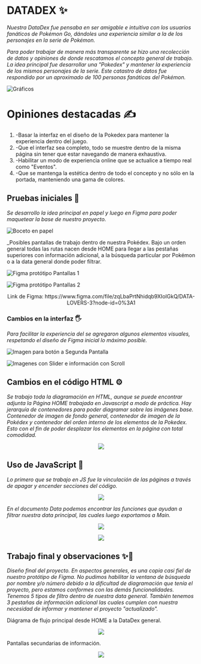 # DATADEX ✨

_Nuestra DataDex fue pensaba en ser amigable e intuitiva con los usuarios fanáticos de Pokémon Go, dándoles una experiencia similar a la de los personajes en la serie de Pokémon._

_Para poder trabajar de manera más transparente se hizo una recolección de datos y opiniones de donde rescatamos el concepto general de trabajo. La idea principal fue desarrollar una "Pokedex" y mantener la experiencia de los mismos personajes de la serie. Este catastro de datos fue respondido por un aproximado de 100 personas fanáticas del Pokémon._

![Gráficos ](https://github.com/tanimikyu/Data-Lovers--Pokemon/blob/master/src/images/datos.jpg)

# Opiniones destacadas ✍
<ol>
<li>-Basar la interfaz en el diseño de la Pokedex para mantener la experiencia dentro del juego.</li>
<li>-Que el interfaz sea completo, todo se muestre dentro de la misma página sin tener que estar navegando de manera exhaustiva. </li>
<li>-Habilitar un modo de experiencia online que se actualice a tiempo real como "Eventos".</li>
<li>-Que se mantenga la estética dentro de todo el concepto y no sólo en la portada, manteniendo una gama de colores. </li>
</ol>

## Pruebas iniciales 🙌

_Se desarrollo la idea principal en papel y luego en Figma para poder maquetear la base de nuestro proyecto._

![Boceto en papel](https://github.com/tanimikyu/Data-Lovers--Pokemon/blob/master/src/images/prototipo.png)

_Posibles pantallas de trabajo dentro de nuestra Pokédex. Bajo un orden general todas las rutas nacen desde HOME para llegar a las pestañas superiores con información adicional, a la búsqueda particular por Pokémon o a la data general donde poder filtrar.

![Figma protótipo Pantallas 1](https://github.com/tanimikyu/Data-Lovers--Pokemon/blob/master/src/images/Figma1.png)

![Figma protótipo Pantallas 2](https://github.com/tanimikyu/Data-Lovers--Pokemon/blob/master/src/images/Figma2.png)

<div align="center">Link de Figma: https://www.figma.com/file/zqLbaPrtNhidqb9XIoIGkQ/DATA-LOVERS-3?node-id=0%3A1</div>

### Cambios en la interfaz 🖐

_Para facilitar la experiencia del se agregaron algunos elementos visuales, respetando el diseño de Figma inicial lo máximo posible._

![Imagen para botón a Segunda Pantalla](https://github.com/tanimikyu/Data-Lovers--Pokemon/blob/master/src/images/Pikachu1.png)

![Imagenes con Slider e información con Scroll](https://github.com/tanimikyu/Data-Lovers--Pokemon/blob/master/src/images/Pikachu2.png)

## Cambios en el código HTML ⚙️

_Se trabajo toda la diagramación en HTML, aunque se puede encontrar adjunta la Página HOME trabajada en Javascript a modo de práctica._
_Hay jerarquía de contenedores para poder diagramar sobre las imágenes base. Contenedor de imagen de fondo general, contenedor de imagen de la Pokédex y contenedor del orden interno de los elementos de la Pokedex. Esto con el fin de poder desplazar los elementos en la página con total comodidad._

 <p align="center"> 
    <img src="https://github.com/tanimikyu/Data-Lovers--Pokemon/blob/master/src/images/codigo.png">
 </p>
 

## Uso de JavaScript 🔐

_Lo primero que se trabajo en JS fue la vinculación de las páginas a través de apagar y encender secciones del código._

<p align="center"> 
    <img src="https://github.com/tanimikyu/Data-Lovers--Pokemon/blob/master/src/images/cambiopagina.png">
 </p>

_En el documento Data podemos encontrar las funciones que ayudan a filtrar nuestra data principal, las cuales luego exportamos a Main._

<p align="center"> 
    <img src="https://github.com/tanimikyu/Data-Lovers--Pokemon/master/src/images/funcion.png">
 </p>

<p align="center"> 
   <img src="https://github.com/tanimikyu/Data-Lovers--Pokemon/blob/master/src/images/displayfuncion.png">
</p>


## Trabajo final y observaciones ✨💖

_Diseño final del proyecto. En aspectos generales, es una copia casi fiel de nuestro protótipo de Figma. No pudimos habilitar la ventana de búsqueda por nombre y/o número debido a la dificultad de diagramación que tenía el proyecto, pero estamos conformes con las demás funcionalidades. Tenemos 5 tipos de filtro dentro de nuestra data general. También tenemos 3 pestañas de información adicional las cuales cumplen con nuestra necesidad de informar y mantener el proyecto "actualizado"._

Diágrama de flujo principal desde HOME a la DataDex general. 

<p align="center"> 
    <img src="https://github.com/tanimikyu/Data-Lovers--Pokemon/blob/master/src/images/rutaUno.png">
 </p>

Pantallas secundarias de información. 

<p align="center"> 
    <img src="https://github.com/tanimikyu/Data-Lovers--Pokemon/blob/master/src/images/rutaUno.png">
 </p>

